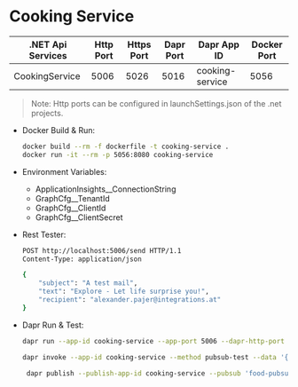 # Cooking Service

| .NET Api Services         | Http Port | Https Port | Dapr Port | Dapr App ID          | Docker Port|
| -------                   | --------- | ---------- | --------- | -------------        | -----      |
| CookingService            | 5006      | 5026       | 5016      | cooking-service | 5056       |

>Note: Http ports can be configured in launchSettings.json of the .net projects.

- Docker Build & Run: 

    ```bash
    docker build --rm -f dockerfile -t cooking-service .
    docker run -it --rm -p 5056:8080 cooking-service
    ```

- Environment Variables:
    - ApplicationInsights__ConnectionString
    - GraphCfg__TenantId
    - GraphCfg__ClientId
    - GraphCfg__ClientSecret    

- Rest Tester:

    ```bash
    POST http://localhost:5006/send HTTP/1.1
    Content-Type: application/json

    {
        "subject": "A test mail",
        "text": "Explore - Let life surprise you!",
        "recipient": "alexander.pajer@integrations.at"
    }
    ```

- Dapr Run & Test:

    ```bash
    dapr run --app-id cooking-service --app-port 5006 --dapr-http-port 5016 --resources-path ./components -- dotnet run
    ```
    
    ```bash
    dapr invoke --app-id cooking-service --method pubsub-test --data '{\"id\": \"1\", \"subject\": \"Explore - Let life surprise you!\" }'
    ```   

    ```bash
     dapr publish --publish-app-id cooking-service --pubsub 'food-pubsub" --topic "cooking-requests" --data "{\"subject\": \"A test mail\", \"text\": \"Explore - Let life surprise you!\", \"recipient\": \"alexander.pajer@integrations.at"}'
    ```   